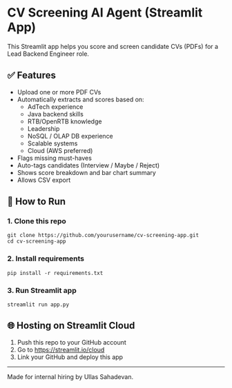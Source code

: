 
# CV Screening AI Agent (Streamlit App)

This Streamlit app helps you score and screen candidate CVs (PDFs) for a Lead Backend Engineer role.

## ✅ Features

- Upload one or more PDF CVs
- Automatically extracts and scores based on:
  - AdTech experience
  - Java backend skills
  - RTB/OpenRTB knowledge
  - Leadership
  - NoSQL / OLAP DB experience
  - Scalable systems
  - Cloud (AWS preferred)
- Flags missing must-haves
- Auto-tags candidates (Interview / Maybe / Reject)
- Shows score breakdown and bar chart summary
- Allows CSV export

## 🚀 How to Run

### 1. Clone this repo

```
git clone https://github.com/yourusername/cv-screening-app.git
cd cv-screening-app
```

### 2. Install requirements

```
pip install -r requirements.txt
```

### 3. Run Streamlit app

```
streamlit run app.py
```

## 🌐 Hosting on Streamlit Cloud

1. Push this repo to your GitHub account
2. Go to https://streamlit.io/cloud
3. Link your GitHub and deploy this app

---
Made for internal hiring by Ullas Sahadevan.
